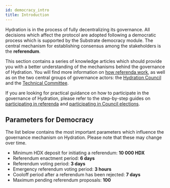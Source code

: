 ```yaml
---
id: democracy_intro
title: Introduction
---
```


Hydration is in the process of fully decentralizing its governance. All decisions which affect the protocol are adopted following a democratic process which is supported by the Substrate democracy module. The central mechanism for establishing consensus among the stakeholders is the **referendum**.

This section contains a series of knowledge articles which should provide you with a better understanding of the mechanisms behind the governance of Hydration. You will find more information on [how referenda work](/democracy_referenda), as well as on the two central groups of governance actors: the [Hydration Council](/democracy_council) and the [Technical Committee](/democracy_technical_committee).

If you are looking for practical guidance on how to participate in the governance of Hydration, please refer to the step-by-step guides on [participating in referenda](/participate_in_referenda) and [participating in Council elections](/participate_in_council_elections).

## Parameters for Democracy
The list below contains the most important parameters which influence the governance mechanism on Hydration. Please note that these may change over time.


* Minimum HDX deposit for initiating a referendum: **10 000 HDX**
* Referendum enactment period: **6 days**
* Referendum voting period: **3 days**
* Emergency referendum voting period: **3 hours**
* Cooloff period after a referendum has been rejected: **7 days**
* Maximum pending referendum proposals: **100**
